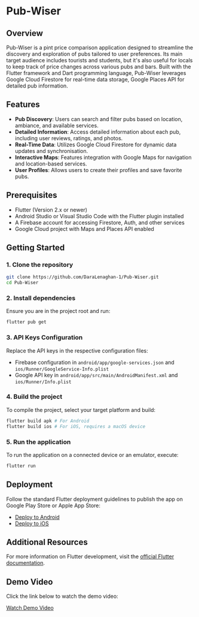 # Pub-Wiser

## Overview
Pub-Wiser is a pint price comparison application designed to streamline the discovery and exploration of pubs tailored to user preferences. Its main target audience includes tourists and students, but it's also useful for locals to keep track of price changes across various pubs and bars. Built with the Flutter framework and Dart programming language, Pub-Wiser leverages Google Cloud Firestore for real-time data storage, Google Places API for detailed pub information.

## Features
- **Pub Discovery**: Users can search and filter pubs based on location, ambiance, and available services.
- **Detailed Information**: Access detailed information about each pub, including user reviews, ratings, and photos.
- **Real-Time Data**: Utilizes Google Cloud Firestore for dynamic data updates and synchronisation.
- **Interactive Maps**: Features integration with Google Maps for navigation and location-based services.
- **User Profiles**: Allows users to create their profiles and save favorite pubs.

## Prerequisites
- Flutter (Version 2.x or newer)
- Android Studio or Visual Studio Code with the Flutter plugin installed
- A Firebase account for accessing Firestore, Auth, and other services
- Google Cloud project with Maps and Places API enabled

## Getting Started

### 1. Clone the repository
```bash
git clone https://github.com/DaraLenaghan-1/Pub-Wiser.git
cd Pub-Wiser
```

### 2. Install dependencies
Ensure you are in the project root and run:
```bash
flutter pub get
```

### 3. API Keys Configuration
Replace the API keys in the respective configuration files:
- Firebase configuration in `android/app/google-services.json` and `ios/Runner/GoogleService-Info.plist`
- Google API key in `android/app/src/main/AndroidManifest.xml` and `ios/Runner/Info.plist`

### 4. Build the project
To compile the project, select your target platform and build:
```bash
flutter build apk # For Android
flutter build ios # For iOS, requires a macOS device
```

### 5. Run the application
To run the application on a connected device or an emulator, execute:
```bash
flutter run
```

## Deployment
Follow the standard Flutter deployment guidelines to publish the app on Google Play Store or Apple App Store:
- [Deploy to Android](https://flutter.dev/docs/deployment/android)
- [Deploy to iOS](https://flutter.dev/docs/deployment/ios)

## Additional Resources
For more information on Flutter development, visit the [official Flutter documentation](https://flutter.dev/docs).

## Demo Video

Click the link below to watch the demo video:

[Watch Demo Video](https://atlantictu-my.sharepoint.com/:v:/r/personal/g00385153_atu_ie/Documents/24-08-31-14-41-34.mp4?csf=1&web=1&e=hgDLbd&nav=eyJyZWZlcnJhbEluZm8iOnsicmVmZXJyYWxBcHAiOiJTdHJlYW1XZWJBcHAiLCJyZWZlcnJhbFZpZXciOiJTaGFyZURpYWxvZy1MaW5rIiwicmVmZXJyYWxBcHBQbGF0Zm9ybSI6IldlYiIsInJlZmVycmFsTW9kZSI6InZpZXcifX0%3D)
